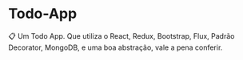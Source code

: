 # Todo-App
📋 Um Todo App. Que utiliza o React, Redux, Bootstrap, Flux, Padrão Decorator, MongoDB, e uma boa abstração, vale a pena conferir.
